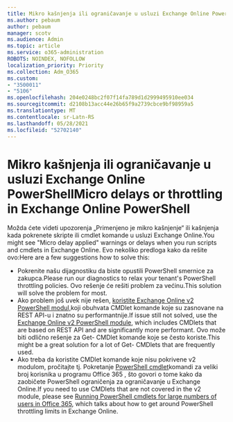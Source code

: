 ```yaml
---
title: Mikro kašnjenja ili ograničavanje u usluzi Exchange Online PowerShell
ms.author: pebaum
author: pebaum
manager: scotv
ms.audience: Admin
ms.topic: article
ms.service: o365-administration
ROBOTS: NOINDEX, NOFOLLOW
localization_priority: Priority
ms.collection: Adm_O365
ms.custom:
- "3500011"
- "5106"
ms.openlocfilehash: 204e0248bc2f07f14fa789d1d2999495910ee034
ms.sourcegitcommit: d2108b13acc44e26b65f9a2739cbce9bf98959a5
ms.translationtype: MT
ms.contentlocale: sr-Latn-RS
ms.lasthandoff: 05/28/2021
ms.locfileid: "52702140"
---
```

# <a name="micro-delays-or-throttling-in-exchange-online-powershell"></a><span data-ttu-id="bbab6-102">Mikro kašnjenja ili ograničavanje u usluzi Exchange Online PowerShell</span><span class="sxs-lookup"><span data-stu-id="bbab6-102">Micro delays or throttling in Exchange Online PowerShell</span></span>

<span data-ttu-id="bbab6-103">Možda ćete videti upozorenja „Primenjeno je mikro kašnjenje“ ili kašnjenja kada pokrenete skripte ili cmdlet komande u usluzi Exchange Online.</span><span class="sxs-lookup"><span data-stu-id="bbab6-103">You might see "Micro delay applied" warnings or delays when you run scripts and cmdlets in Exchange Online.</span></span> <span data-ttu-id="bbab6-104">Evo nekoliko predloga kako da rešite ovo:</span><span class="sxs-lookup"><span data-stu-id="bbab6-104">Here are a few suggestions how to solve this:</span></span>

- <span data-ttu-id="bbab6-105">Pokrenite našu dijagnostiku da biste opustili PowerShell smernice za zakupca.</span><span class="sxs-lookup"><span data-stu-id="bbab6-105">Please run our diagnostics to relax your tenant's PowerShell throttling policies.</span></span> <span data-ttu-id="bbab6-106">Ovo rešenje će rešiti problem za većinu.</span><span class="sxs-lookup"><span data-stu-id="bbab6-106">This solution will solve the problem for most.</span></span>
- <span data-ttu-id="bbab6-107">Ako problem još uvek nije rešen, [koristite Exchange Online v2 PowerShell modul,](/powershell/exchange/exchange-online/exchange-online-powershell-v2/exchange-online-powershell-v2?view=exchange-ps&preserve-view=true)koji obuhvata CMDlet komande koje su zasnovane na REST API-u i znatno su performantnije.</span><span class="sxs-lookup"><span data-stu-id="bbab6-107">If issue still not solved, use the [Exchange Online v2 PowerShell module](/powershell/exchange/exchange-online/exchange-online-powershell-v2/exchange-online-powershell-v2?view=exchange-ps&preserve-view=true), which includes CMDlets that are based on REST API and are significantly more performant.</span></span> <span data-ttu-id="bbab6-108">Ovo može biti odlično rešenje za Get- CMDlet komande koje se često koriste.</span><span class="sxs-lookup"><span data-stu-id="bbab6-108">This might be a great solution for a lot of Get- CMDlets that are frequently used.</span></span>
- <span data-ttu-id="bbab6-109">Ako treba da koristite CMDlet komande koje nisu pokrivene v2 modulom, pročitajte tj. Pokretanje [PowerShell cmdlet](https://techcommunity.microsoft.com/t5/exchange-team-blog/updated-running-powershell-cmdlets-for-large-numbers-of-users-in/ba-p/1000628#)komandi za veliki broj korisnika u programu Office 365 , što govori o tome kako da zaobičete PowerShell ograničenja za ograničavanje u Exchange Online.</span><span class="sxs-lookup"><span data-stu-id="bbab6-109">If you need to use CMDlets that are not covered in the v2 module, please see [Running PowerShell cmdlets for large numbers of users in Office 365](https://techcommunity.microsoft.com/t5/exchange-team-blog/updated-running-powershell-cmdlets-for-large-numbers-of-users-in/ba-p/1000628#), which talks about how to get around PowerShell throttling limits in Exchange Online.</span></span>
